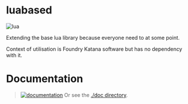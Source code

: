 # luabased

![lua](https://img.shields.io/badge/Lua->=5.1.5-4f4f4f?labelColor=000090&logo=lua&logoColor=white)

Extending the base lua library because everyone need to at some point.

Context of utilisation is Foundry Katana software but has no dependency with it.

# Documentation

> [![documentation](https://img.shields.io/badge/visit_documentation-blue)](./doc/INDEX.md)
> Or see the [./doc directory](./doc).
